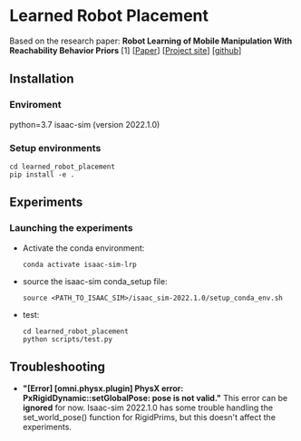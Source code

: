 # Learned Robot Placement

Based on the research paper: **Robot Learning of Mobile Manipulation With Reachability Behavior Priors** [1] [[Paper](https://arxiv.org/abs/2203.04051)] [[Project site](https://irosalab.com/rlmmbp/)] [[github](https://github.com/iROSA-lab/rlmmbp])]


## Installation
### Enviroment
python=3.7
isaac-sim (version 2022.1.0)

### Setup environments
```
cd learned_robot_placement
pip install -e .
```

## Experiments

### Launching the experiments
- Activate the conda environment:
    ```
    conda activate isaac-sim-lrp
    ```
- source the isaac-sim conda_setup file:
    ```
    source <PATH_TO_ISAAC_SIM>/isaac_sim-2022.1.0/setup_conda_env.sh
    ```
- test:
    ```
    cd learned_robot_placement
    python scripts/test.py
    ```

## Troubleshooting

- **"[Error] [omni.physx.plugin] PhysX error: PxRigidDynamic::setGlobalPose: pose is not valid."** This error can be **ignored** for now. Isaac-sim 2022.1.0 has some trouble handling the set_world_pose() function for RigidPrims, but this doesn't affect the experiments.
